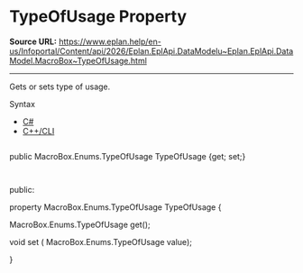 # TypeOfUsage Property

**Source URL:** https://www.eplan.help/en-us/Infoportal/Content/api/2026/Eplan.EplApi.DataModelu~Eplan.EplApi.DataModel.MacroBox~TypeOfUsage.html

---

Gets or sets type of usage.

Syntax

- [C#](#i-syntax-CS)
- [C++/CLI](#i-syntax-CPP2005)

```
```
public MacroBox.Enums.TypeOfUsage TypeOfUsage {get; set;}
```
```

```
```
public:

property MacroBox.Enums.TypeOfUsage TypeOfUsage {

   MacroBox.Enums.TypeOfUsage get();

   void set (    MacroBox.Enums.TypeOfUsage value);

}
```
```
